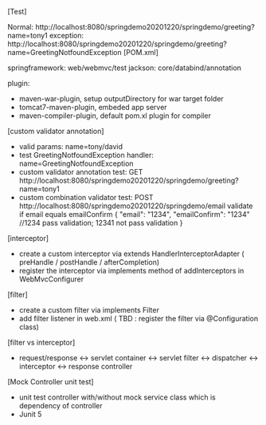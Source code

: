 [Test]

Normal: http://localhost:8080/springdemo20201220/springdemo/greeting?name=tony1
exception: http://localhost:8080/springdemo20201220/springdemo/greeting?name=GreetingNotfoundException
[POM.xml]

springframework: web/webmvc/test 
jackson: core/databind/annotation

plugin: 
  - maven-war-plugin, setup outputDirectory for war target folder
  - tomcat7-maven-plugin, embeded app server
  - maven-compiler-plugin, default pom.xl plugin for compiler

[custom validator annotation]
  - valid params: name=tony/david
  - test GreetingNotfoundException handler: name=GreetingNotfoundException
  - custom validator annotation test: GET http://localhost:8080/springdemo20201220/springdemo/greeting?name=tony1
  - custom combination validator test: POST http://localhost:8080/springdemo20201220/springdemo/email
    validate if email equals emailConfirm 
    {
        "email": "1234",
        "emailConfirm": "1234" //1234 pass validation; 12341 not pass validation
    }
    
[interceptor]
  - create a custom interceptor via extends HandlerInterceptorAdapter ( preHandle / postHandle / afterCompletion)
  - register the interceptor via implements method of addInterceptors in WebMvcConfigurer
 
[filter]
  - create a custom filter via implements Filter
  - add filter listener in web.xml ( TBD : register the filter via @Configuration class)

[filter vs interceptor]
  - request/response <-> servlet container <-> servlet filter <-> dispatcher <-> interceptor <-> response controller

[Mock Controller unit test]
  - unit test controller with/without mock service class which is dependency of controller
  - Junit 5
  
  
